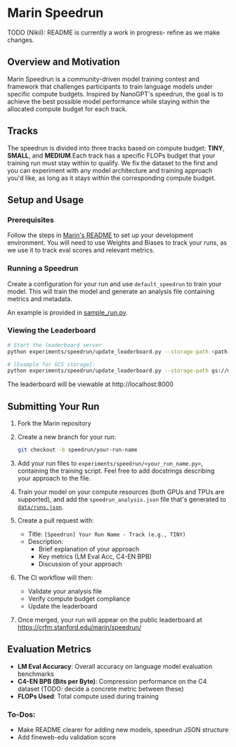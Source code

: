 # Marin Speedrun

TODO (Nikil): README is currently a work in progress- refine as we make changes.

## Overview and Motivation

Marin Speedrun is a community-driven model training contest and framework that challenges participants to train language models under specific compute budgets. Inspired by NanoGPT's speedrun, the goal is to achieve the best possible model performance while staying within the allocated compute budget for each track.

## Tracks

The speedrun is divided into three tracks based on compute budget: **TINY**, **SMALL**, and **MEDIUM**.Each track has a specific FLOPs budget that your training run must stay within to qualify. We fix the dataset to the first <TBD> and you can experiment with any model architecture and training approach you'd like, as long as it stays within the corresponding compute budget.

## Setup and Usage

### Prerequisites
Follow the steps in [Marin's README](../../README.md) to set up your development environment. You will need to use Weights and Biases to track your runs, as we use it to track eval scores and relevant metrics.

### Running a Speedrun
Create a configuration for your run and use `default_speedrun` to train your model. This will train the model and generate an analysis file containing metrics and metadata.

An example is provided in [sample_run.py](experiments/speedrun/sample_run.py).

### Viewing the Leaderboard

```bash
# Start the leaderboard server
python experiments/speedrun/update_leaderboard.py --storage-path <path-to-run-directory>

# [Example for GCS storage]:
python experiments/speedrun/update_leaderboard.py --storage-path gs://marin-us-central2/checkpoints/speedrun
```

The leaderboard will be viewable at http://localhost:8000

## Submitting Your Run

1. Fork the Marin repository

2. Create a new branch for your run:
   ```bash
   git checkout -b speedrun/your-run-name
   ```

3. Add your run files to `experiments/speedrun/<your_run_name.py>`, containing the training script. Feel free to add docstrings describing your approach to the file.

4. Train your model on your compute resources (both GPUs and TPUs are supported), and add the `speedrun_analysis.json` file that's generated to [`data/runs.json`](data/runs.json).

5. Create a pull request with:
   - Title: `[Speedrun] Your Run Name - Track (e.g., TINY)`
   - Description:
     - Brief explanation of your approach
     - Key metrics (LM Eval Acc, C4-EN BPB)
     - Discussion of your approach

6. The CI workflow will then:
   - Validate your analysis file
   - Verify compute budget compliance
   - Update the leaderboard

7. Once merged, your run will appear on the public leaderboard at https://crfm.stanford.edu/marin/speedrun/

## Evaluation Metrics

- **LM Eval Accuracy**: Overall accuracy on language model evaluation benchmarks
- **C4-EN BPB (Bits per Byte)**: Compression performance on the C4 dataset (TODO: decide a concrete metric between these)
- **FLOPs Used**: Total compute used during training

### To-Dos:
- Make README clearer for adding new models, speedrun JSON structure
- Add fineweb-edu validation score
